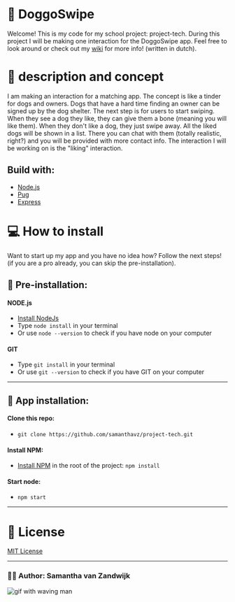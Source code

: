 # 🐶 DoggoSwipe

Welcome! This is my code for my school project: project-tech. During this project I will be making one interaction for the DoggoSwipe app. Feel free to look around or check out my [wiki](https://github.com/samanthavz/project-tech/wiki) for more info! (written in dutch).

# 📃 description and concept

 I am making an interaction for a matching app. The concept is like a tinder for dogs and owners. Dogs that have a hard time finding an owner can be signed up by the dog shelter. The next step is for users to start swiping. When they see a dog they like, they can give them a bone (meaning you will like them). When they don't like a dog, they just swipe away. All the liked dogs will be shown in a list. There you can chat with them (totally realistic, right?) and you will be provided with more contact info. The interaction I will be working on is the "liking" interaction.

 ## Build with:
 * [Node.js](https://nodejs.org/en/)
 * [Pug](https://pugjs.org/api/getting-started.html)
 * [Express](https://www.npmjs.com/package/express)

# 💻 How to install

Want to start up my app and you have no idea how? Follow the next steps! (if you are a pro already, you can skip the pre-installation).
## 🔨 Pre-installation:
#### NODE.js
* [Install NodeJs](https://nodejs.org/en/download/)
* Type ```node install``` in your terminal
* Or use ```node --version``` to check if you have node on your computer

#### GIT
* Type ```git install``` in your terminal
* Or use ```git --version``` to check if you have GIT on your computer

---
## 🔨 App installation:
#### Clone this repo:
* ```git clone https://github.com/samanthavz/project-tech.git```

#### Install NPM:
* [Install NPM](https://www.npmjs.com/get-npm) in the root of the project:
``` npm install ```

#### Start node:
* ```npm start```

---

# 🎫 License

[MIT License](https://github.com/samanthavz/project-tech/blob/master/LICENSE)

---

### 🙋‍♀️ Author: Samantha van Zandwijk

![gif with waving man](./images/hello.gif)
